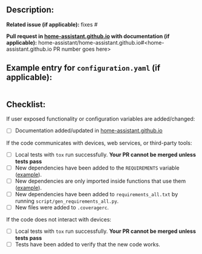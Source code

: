 ## Description:


**Related issue (if applicable):** fixes #<home-assistant issue number goes here>

**Pull request in [home-assistant.github.io](https://github.com/home-assistant/home-assistant.github.io) with documentation (if applicable):** home-assistant/home-assistant.github.io#<home-assistant.github.io PR number goes here>

## Example entry for `configuration.yaml` (if applicable):
```yaml

```

## Checklist:

If user exposed functionality or configuration variables are added/changed:
  - [ ] Documentation added/updated in [home-assistant.github.io](https://github.com/home-assistant/home-assistant.github.io)

If the code communicates with devices, web services, or third-party tools:
  - [ ] Local tests with `tox` run successfully. **Your PR cannot be merged unless tests pass**
  - [ ] New dependencies have been added to the `REQUIREMENTS` variable ([example][ex-requir]).
  - [ ] New dependencies are only imported inside functions that use them ([example][ex-import]).
  - [ ] New dependencies have been added to `requirements_all.txt` by running `script/gen_requirements_all.py`.
  - [ ] New files were added to `.coveragerc`.

If the code does not interact with devices:
  - [ ] Local tests with `tox` run successfully. **Your PR cannot be merged unless tests pass**
  - [ ] Tests have been added to verify that the new code works.

[ex-requir]: https://github.com/home-assistant/home-assistant/blob/dev/homeassistant/components/keyboard.py#L14
[ex-import]: https://github.com/home-assistant/home-assistant/blob/dev/homeassistant/components/keyboard.py#L54
